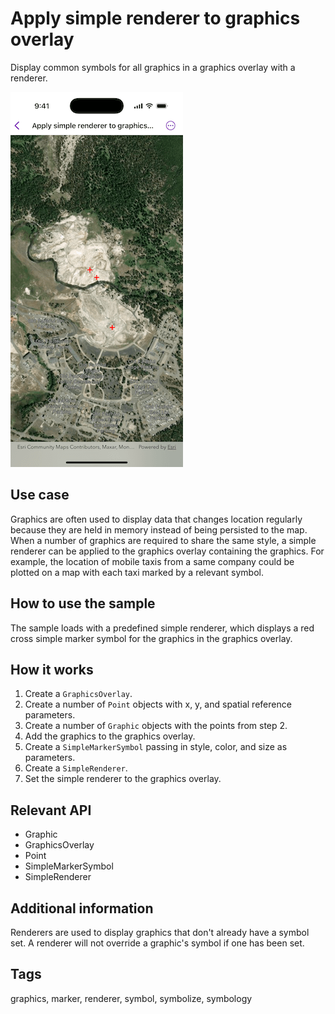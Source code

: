 # Apply simple renderer to graphics overlay

Display common symbols for all graphics in a graphics overlay with a renderer.

![Image of Apply simple renderer to graphics overlay sample](apply-simple-renderer-to-graphics-overlay.png)

## Use case

Graphics are often used to display data that changes location regularly because they are held in memory instead of being persisted to the map. When a number of graphics are required to share the same style, a simple renderer can be applied to the graphics overlay containing the graphics. For example, the location of mobile taxis from a same company could be plotted on a map with each taxi marked by a relevant symbol.

## How to use the sample

The sample loads with a predefined simple renderer, which displays a red cross simple marker symbol for the graphics in the graphics overlay.

## How it works

1. Create a `GraphicsOverlay`.
2. Create a number of `Point` objects with x, y, and spatial reference parameters.
3. Create a number of `Graphic` objects with the points from step 2.
4. Add the graphics to the graphics overlay.
5. Create a `SimpleMarkerSymbol` passing in style, color, and size as parameters.
6. Create a `SimpleRenderer`.
7. Set the simple renderer to the graphics overlay.

## Relevant API

* Graphic
* GraphicsOverlay
* Point
* SimpleMarkerSymbol
* SimpleRenderer

## Additional information

Renderers are used to display graphics that don't already have a symbol set. A renderer will not override a graphic's symbol if one has been set.

## Tags

graphics, marker, renderer, symbol, symbolize, symbology
